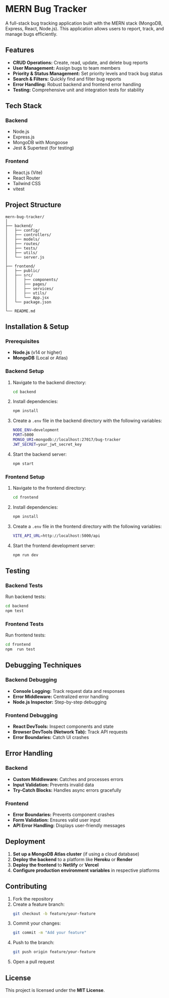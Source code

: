 # MERN Bug Tracker

A full-stack bug tracking application built with the MERN stack (MongoDB, Express, React, Node.js). This application allows users to report, track, and manage bugs efficiently.

## Features

- **CRUD Operations:** Create, read, update, and delete bug reports
- **User Management:** Assign bugs to team members
- **Priority & Status Management:** Set priority levels and track bug status
- **Search & Filters:** Quickly find and filter bug reports
- **Error Handling:** Robust backend and frontend error handling
- **Testing:** Comprehensive unit and integration tests for stability

## Tech Stack

### Backend
- Node.js
- Express.js
- MongoDB with Mongoose
- Jest & Supertest (for testing)

### Frontend
- React.js (Vite)
- React Router
- Tailwind CSS
- vitest

## Project Structure

```
mern-bug-tracker/
│
├── backend/
│   ├── config/
│   ├── controllers/
│   ├── models/
│   ├── routes/
│   ├── tests/
│   ├── utils/
│   └── server.js
│
├── frontend/
│   ├── public/
│   ├── src/
│   │   ├── components/
│   │   ├── pages/
│   │   ├── services/
│   │   ├── utils/
│   │   └── App.jsx
│   └── package.json
│
└── README.md
```

## Installation & Setup

### Prerequisites
- **Node.js** (v14 or higher)
- **MongoDB** (Local or Atlas)

### Backend Setup

1. Navigate to the backend directory:
   ```sh
   cd backend
   ```
2. Install dependencies:
   ```sh
   npm install
   ```
3. Create a `.env` file in the backend directory with the following variables:
   ```sh
   NODE_ENV=development
   PORT=5000
   MONGO_URI=mongodb://localhost:27017/bug-tracker
   JWT_SECRET=your_jwt_secret_key
   ```
4. Start the backend server:
   ```sh
   npm start
   ```

### Frontend Setup

1. Navigate to the frontend directory:
   ```sh
   cd frontend
   ```
2. Install dependencies:
   ```sh
   npm install
   ```
3. Create a `.env` file in the frontend directory with the following variables:
   ```sh
   VITE_API_URL=http://localhost:5000/api
   ```
4. Start the frontend development server:
   ```sh
   npm run dev
   ```

## Testing

### Backend Tests
Run backend tests:
```sh
cd backend
npm test
```

### Frontend Tests
Run frontend tests:
```sh
cd frontend
npm  run test
```

## Debugging Techniques

### Backend Debugging
- **Console Logging:** Track request data and responses
- **Error Middleware:** Centralized error handling
- **Node.js Inspector:** Step-by-step debugging

### Frontend Debugging
- **React DevTools:** Inspect components and state
- **Browser DevTools (Network Tab):** Track API requests
- **Error Boundaries:** Catch UI crashes

## Error Handling

### Backend
- **Custom Middleware:** Catches and processes errors
- **Input Validation:** Prevents invalid data
- **Try-Catch Blocks:** Handles async errors gracefully

### Frontend
- **Error Boundaries:** Prevents component crashes
- **Form Validation:** Ensures valid user input
- **API Error Handling:** Displays user-friendly messages

## Deployment

1. **Set up a MongoDB Atlas cluster** (if using a cloud database)
2. **Deploy the backend** to a platform like **Heroku** or **Render**
3. **Deploy the frontend** to **Netlify** or **Vercel**
4. **Configure production environment variables** in respective platforms

## Contributing

1. Fork the repository
2. Create a feature branch:
   ```sh
   git checkout -b feature/your-feature
   ```
3. Commit your changes:
   ```sh
   git commit -m "Add your feature"
   ```
4. Push to the branch:
   ```sh
   git push origin feature/your-feature
   ```
5. Open a pull request

## License

This project is licensed under the **MIT License**.

